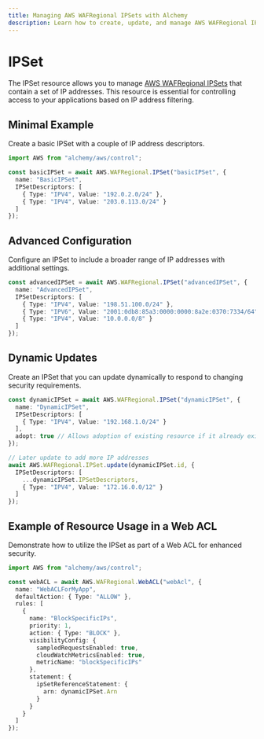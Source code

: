 ```yaml
---
title: Managing AWS WAFRegional IPSets with Alchemy
description: Learn how to create, update, and manage AWS WAFRegional IPSets using Alchemy Cloud Control.
---
```


# IPSet

The IPSet resource allows you to manage [AWS WAFRegional IPSets](https://docs.aws.amazon.com/wafregional/latest/userguide/) that contain a set of IP addresses. This resource is essential for controlling access to your applications based on IP address filtering.

## Minimal Example

Create a basic IPSet with a couple of IP address descriptors.

```ts
import AWS from "alchemy/aws/control";

const basicIPSet = await AWS.WAFRegional.IPSet("basicIPSet", {
  name: "BasicIPSet",
  IPSetDescriptors: [
    { Type: "IPV4", Value: "192.0.2.0/24" },
    { Type: "IPV4", Value: "203.0.113.0/24" }
  ]
});
```

## Advanced Configuration

Configure an IPSet to include a broader range of IP addresses with additional settings.

```ts
const advancedIPSet = await AWS.WAFRegional.IPSet("advancedIPSet", {
  name: "AdvancedIPSet",
  IPSetDescriptors: [
    { Type: "IPV4", Value: "198.51.100.0/24" },
    { Type: "IPV6", Value: "2001:0db8:85a3:0000:0000:8a2e:0370:7334/64" },
    { Type: "IPV4", Value: "10.0.0.0/8" }
  ]
});
```

## Dynamic Updates

Create an IPSet that you can update dynamically to respond to changing security requirements.

```ts
const dynamicIPSet = await AWS.WAFRegional.IPSet("dynamicIPSet", {
  name: "DynamicIPSet",
  IPSetDescriptors: [
    { Type: "IPV4", Value: "192.168.1.0/24" }
  ],
  adopt: true // Allows adoption of existing resource if it already exists
});

// Later update to add more IP addresses
await AWS.WAFRegional.IPSet.update(dynamicIPSet.id, {
  IPSetDescriptors: [
    ...dynamicIPSet.IPSetDescriptors,
    { Type: "IPV4", Value: "172.16.0.0/12" }
  ]
});
```

## Example of Resource Usage in a Web ACL

Demonstrate how to utilize the IPSet as part of a Web ACL for enhanced security.

```ts
import AWS from "alchemy/aws/control";

const webACL = await AWS.WAFRegional.WebACL("webAcl", {
  name: "WebACLForMyApp",
  defaultAction: { Type: "ALLOW" },
  rules: [
    {
      name: "BlockSpecificIPs",
      priority: 1,
      action: { Type: "BLOCK" },
      visibilityConfig: {
        sampledRequestsEnabled: true,
        cloudWatchMetricsEnabled: true,
        metricName: "blockSpecificIPs"
      },
      statement: {
        ipSetReferenceStatement: {
          arn: dynamicIPSet.Arn
        }
      }
    }
  ]
});
```